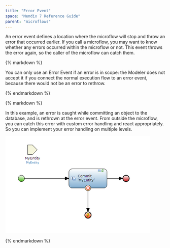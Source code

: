 ```yaml
---
title: "Error Event"
space: "Mendix 7 Reference Guide"
parent: "microflows"
---
```



An error event defines a location where the microflow will stop and throw an error that occurred earlier. If you call a microflow, you may want to know whether any errors occurred within the microflow or not. This event throws the error again, so the caller of the microflow can catch them.

<div class="alert alert-warning">{% markdown %}

You can only use an Error Event if an error is in scope: the Modeler does not accept it if you connect the normal execution flow to an error event, because there would not be an error to rethrow.

{% endmarkdown %}</div><div class="alert alert-info">{% markdown %}

In this example, an error is caught while committing an object to the database, and is rethrown at the error event. From outside the microflow, you can catch this error with custom error handling and react appropriately. So you can implement your error handling on multiple levels.

![](attachments/16713807/16843954.png)

{% endmarkdown %}</div>
